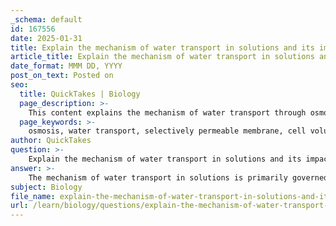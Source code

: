 ```yaml
---
_schema: default
id: 167556
date: 2025-01-31
title: Explain the mechanism of water transport in solutions and its impact on cell volume and tonicity.
article_title: Explain the mechanism of water transport in solutions and its impact on cell volume and tonicity.
date_format: MMM DD, YYYY
post_on_text: Posted on
seo:
  title: QuickTakes | Biology
  page_description: >-
    This content explains the mechanism of water transport through osmosis, its effects on cell volume and tonicity, and the importance of these processes for maintaining cellular homeostasis.
  page_keywords: >-
    osmosis, water transport, selectively permeable membrane, cell volume, tonicity, isotonic, hypertonic, hypotonic, homeostasis, solute concentration, cellular health
author: QuickTakes
question: >-
    Explain the mechanism of water transport in solutions and its impact on cell volume and tonicity.
answer: >-
    The mechanism of water transport in solutions is primarily governed by the process of osmosis, which is the movement of water across a selectively permeable membrane. This process is crucial for maintaining cell volume and tonicity, which are essential for cellular homeostasis.\n\n### Mechanism of Water Transport: Osmosis\n\nOsmosis occurs when water moves from an area of lower solute concentration (or higher water concentration) to an area of higher solute concentration (or lower water concentration). This movement continues until there is an equilibrium in solute concentrations on both sides of the membrane. The semipermeable nature of the cell membrane allows water molecules to pass through while restricting the movement of solute particles, which is vital for regulating the internal environment of the cell.\n\n### Impact on Cell Volume and Tonicity\n\n1. **Tonicity**: Tonicity refers to the ability of a solution to affect the volume of a cell through osmosis. It is classified into three categories:\n   - **Isotonic Solutions**: These solutions have equal solute concentrations inside and outside the cell. In an isotonic environment, there is no net movement of water, and the cell maintains its normal volume.\n   - **Hypertonic Solutions**: A hypertonic solution has a higher solute concentration compared to the inside of the cell. When cells are placed in a hypertonic solution, water moves out of the cell to balance the solute concentrations. This results in cell shrinkage or crenation in animal cells, while plant cells may experience a decrease in turgor pressure, leading to wilting.\n   - **Hypotonic Solutions**: In a hypotonic solution, the solute concentration is lower outside the cell than inside. Water moves into the cell, causing it to swell and potentially burst (lyse) if the influx is excessive. This is particularly critical for animal cells, which lack a rigid cell wall to withstand increased internal pressure.\n\n2. **Regulating Cell Volume**: The cell membrane plays a crucial role in regulating water movement, thereby controlling cell volume. By selectively allowing water to enter or exit, the membrane helps prevent cells from becoming overly swollen or shriveled, which could impair their function.\n\n3. **Facilitating Homeostasis**: The ability of the cell membrane to manage water transport is essential for maintaining homeostasis. Cells can respond to changes in their external environment by adjusting their internal conditions, ensuring that metabolic processes continue efficiently.\n\n### Conclusion\n\nIn summary, osmosis is a fundamental process that governs water transport in solutions, significantly impacting cell volume and tonicity. The semipermeable nature of the cell membrane is crucial for regulating this process, allowing cells to maintain their integrity and function in varying environmental conditions. Understanding these concepts is vital for various biological processes, including osmoregulation and overall cellular health.
subject: Biology
file_name: explain-the-mechanism-of-water-transport-in-solutions-and-its-impact-on-cell-volume-and-tonicity.md
url: /learn/biology/questions/explain-the-mechanism-of-water-transport-in-solutions-and-its-impact-on-cell-volume-and-tonicity
---
```


&nbsp;